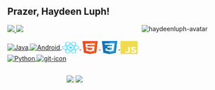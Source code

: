 ## Prazer, Haydeen Luph!

<div><img align="right" alt="haydeenluph-avatar" height="200" width="200" src="https://media.discordapp.net/attachments/699473039007416322/704334853050466385/Screenshot_2020-04-27-11-08-54-1.png"></div>


<div>
  <a href="https://github.com/haydeenluph">
  <img height="180em" src="https://github-readme-stats.vercel.app/api?username=haydeenluph&show_icons=true&theme=gruvbox&include_all_commits=true&count_private=true"/>
  <img height="130em" src="https://github-readme-stats.vercel.app/api/top-langs/?username=haydeenluph&layout=compact&langs_count=7&theme=gruvbox"/>
  </div>
  
  <div>
    
  <div style="display: inline_block"><br>
    <img align="center" alt="Java" height="30" width="40" src="https://cdn.jsdelivr.net/gh/devicons/devicon/icons/java/java-original.svg" >
    <img align="center" alt="Android" height="30" width="40"  src="https://cdn.jsdelivr.net/gh/devicons/devicon/icons/android/android-original-wordmark.svg" >
    <img align="center" alt="React" height="30" width="40" src="https://raw.githubusercontent.com/devicons/devicon/master/icons/react/react-original.svg">
    <img align="center" alt="HTML" height="30" width="40" src="https://raw.githubusercontent.com/devicons/devicon/master/icons/html5/html5-original.svg">
    <img align="center" alt="CSS" height="30" width="40" src="https://raw.githubusercontent.com/devicons/devicon/master/icons/css3/css3-original.svg">
    <img align="center" alt="Js" height="30" width="40" src="https://raw.githubusercontent.com/devicons/devicon/master/icons/javascript/javascript-plain.svg">
    <img align="center" alt="Python" height="30" width="40" src="https://cdn.jsdelivr.net/gh/devicons/devicon/icons/python/python-original.svg" >
    <img align="center" alt="git-icon" height="30" width="40" src="https://cdn.jsdelivr.net/gh/devicons/devicon/icons/git/git-original.svg">
  </div> 
    
  
   ##
 
<div align="center"> 
 	<a href="https://www.twitch.tv/haydeenluph" target="_blank"><img src="https://img.shields.io/badge/Twitch-9146FF?style=for-the-badge&logo=twitch&logoColor=white" target=""></a>
  <a href="https://open.spotify.com/user/la0ae7mfzhkix2ams8m3wjyxj" target="_blank"><img src="https://img.shields.io/badge/Spotify-1ED760?&style=for-the-badge&logo=spotify&logoColor=white" target=""></a>
</div>
